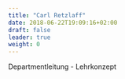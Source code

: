 ```yaml
---
title: "Carl Retzlaff"
date: 2018-06-22T19:09:16+02:00
draft: false
leader: true
weight: 0
---
```


Departmentleitung - Lehrkonzept
